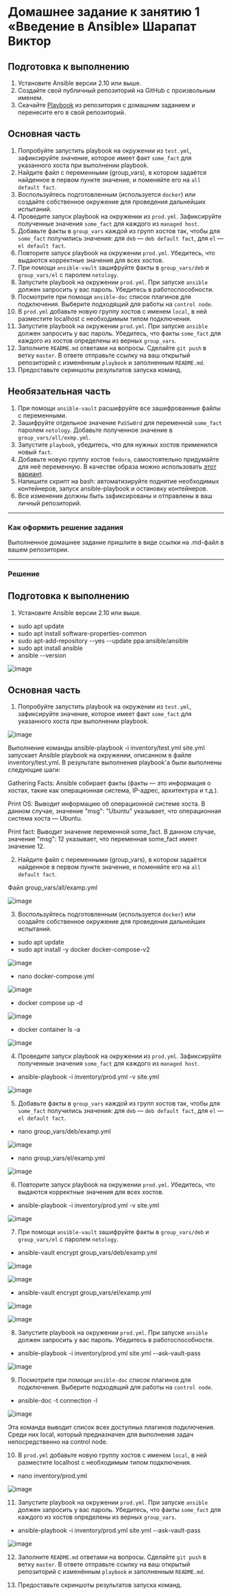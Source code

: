# Домашнее задание к занятию 1 «Введение в Ansible» Шарапат Виктор

## Подготовка к выполнению

1. Установите Ansible версии 2.10 или выше.
2. Создайте свой публичный репозиторий на GitHub с произвольным именем.
3. Скачайте [Playbook](./playbook/) из репозитория с домашним заданием и перенесите его в свой репозиторий.

## Основная часть

1. Попробуйте запустить playbook на окружении из `test.yml`, зафиксируйте значение, которое имеет факт `some_fact` для указанного хоста при выполнении playbook.
2. Найдите файл с переменными (group_vars), в котором задаётся найденное в первом пункте значение, и поменяйте его на `all default fact`.
3. Воспользуйтесь подготовленным (используется `docker`) или создайте собственное окружение для проведения дальнейших испытаний.
4. Проведите запуск playbook на окружении из `prod.yml`. Зафиксируйте полученные значения `some_fact` для каждого из `managed host`.
5. Добавьте факты в `group_vars` каждой из групп хостов так, чтобы для `some_fact` получились значения: для `deb` — `deb default fact`, для `el` — `el default fact`.
6.  Повторите запуск playbook на окружении `prod.yml`. Убедитесь, что выдаются корректные значения для всех хостов.
7. При помощи `ansible-vault` зашифруйте факты в `group_vars/deb` и `group_vars/el` с паролем `netology`.
8. Запустите playbook на окружении `prod.yml`. При запуске `ansible` должен запросить у вас пароль. Убедитесь в работоспособности.
9. Посмотрите при помощи `ansible-doc` список плагинов для подключения. Выберите подходящий для работы на `control node`.
10. В `prod.yml` добавьте новую группу хостов с именем  `local`, в ней разместите localhost с необходимым типом подключения.
11. Запустите playbook на окружении `prod.yml`. При запуске `ansible` должен запросить у вас пароль. Убедитесь, что факты `some_fact` для каждого из хостов определены из верных `group_vars`.
12. Заполните `README.md` ответами на вопросы. Сделайте `git push` в ветку `master`. В ответе отправьте ссылку на ваш открытый репозиторий с изменённым `playbook` и заполненным `README.md`.
13. Предоставьте скриншоты результатов запуска команд.

## Необязательная часть

1. При помощи `ansible-vault` расшифруйте все зашифрованные файлы с переменными.
2. Зашифруйте отдельное значение `PaSSw0rd` для переменной `some_fact` паролем `netology`. Добавьте полученное значение в `group_vars/all/exmp.yml`.
3. Запустите `playbook`, убедитесь, что для нужных хостов применился новый `fact`.
4. Добавьте новую группу хостов `fedora`, самостоятельно придумайте для неё переменную. В качестве образа можно использовать [этот вариант](https://hub.docker.com/r/pycontribs/fedora).
5. Напишите скрипт на bash: автоматизируйте поднятие необходимых контейнеров, запуск ansible-playbook и остановку контейнеров.
6. Все изменения должны быть зафиксированы и отправлены в ваш личный репозиторий.

---

### Как оформить решение задания

Выполненное домашнее задание пришлите в виде ссылки на .md-файл в вашем репозитории.

---

### Решение

## Подготовка к выполнению

1. Установите Ansible версии 2.10 или выше.

* sudo apt update
* sudo apt install software-properties-common
* sudo apt-add-repository --yes --update ppa:ansible/ansible
* sudo apt install ansible
* ansible --version

![image](https://github.com/user-attachments/assets/0108cd1f-2160-4057-b292-68a4f6265499)


## Основная часть

1. Попробуйте запустить playbook на окружении из `test.yml`, зафиксируйте значение, которое имеет факт `some_fact` для указанного хоста при выполнении playbook.

![image](https://github.com/user-attachments/assets/ed5e525b-6828-4d60-9ce3-5f763e37475b)

Выполнение команды ansible-playbook -i inventory/test.yml site.yml запускает Ansible playbook на окружении, описанном в файле inventory/test.yml. В результате выполнения playbook'а были выполнены следующие шаги:

Gathering Facts: Ansible собирает факты (факты — это информация о хостах, такие как операционная система, IP-адрес, архитектура и т.д.).

Print OS: Выводит информацию об операционной системе хоста. В данном случае, значение "msg": "Ubuntu" указывает, что операционная система хоста — Ubuntu.

Print fact: Выводит значение переменной some_fact. В данном случае, значение "msg": 12 указывает, что переменная some_fact имеет значение 12.

2. Найдите файл с переменными (group_vars), в котором задаётся найденное в первом пункте значение, и поменяйте его на `all default fact`.

Файл group_vars/all/examp.yml

![image](https://github.com/user-attachments/assets/853d28bf-9b84-4469-ad14-da2ebc17ea75)

3. Воспользуйтесь подготовленным (используется `docker`) или создайте собственное окружение для проведения дальнейших испытаний.

* sudo apt update
* sudo apt install -y docker docker-compose-v2
  
![image](https://github.com/user-attachments/assets/f31467a1-a4dc-47d5-b3fa-bc4db78f59b3)

* nano docker-compose.yml

![image](https://github.com/user-attachments/assets/dded015d-d93c-433e-b29c-994890cc8621)

* docker compose up -d

![image](https://github.com/user-attachments/assets/fad82ce1-e3bb-4cb5-954c-136015ebba52)

* docker container ls -a

![image](https://github.com/user-attachments/assets/47a10bec-5206-48d9-accb-7e60bf282b45)

4. Проведите запуск playbook на окружении из `prod.yml`. Зафиксируйте полученные значения `some_fact` для каждого из `managed host`.

* ansible-playbook -i inventory/prod.yml -v site.yml

![image](https://github.com/user-attachments/assets/737400f3-9b4f-43b0-a820-f9a891b81577)

5. Добавьте факты в `group_vars` каждой из групп хостов так, чтобы для `some_fact` получились значения: для `deb` — `deb default fact`, для `el` — `el default fact`.

* nano group_vars/deb/examp.yml

![image](https://github.com/user-attachments/assets/62ff4361-e1c6-416d-96b6-7029f8b7b4b6)

* nano group_vars/el/examp.yml 

![image](https://github.com/user-attachments/assets/9dc60bed-0bfe-42ed-b189-24373e3689f7)

6.  Повторите запуск playbook на окружении `prod.yml`. Убедитесь, что выдаются корректные значения для всех хостов.

* ansible-playbook -i inventory/prod.yml -v site.yml

![image](https://github.com/user-attachments/assets/8bb513ed-e0a6-4b0f-ac3f-4ab2da1c9c21)

7. При помощи `ansible-vault` зашифруйте факты в `group_vars/deb` и `group_vars/el` с паролем `netology`.

* ansible-vault encrypt group_vars/deb/examp.yml

![image](https://github.com/user-attachments/assets/1b93579f-0733-4b14-a498-b0fa94c3d24c)

![image](https://github.com/user-attachments/assets/ad6c8e4f-b2fd-4bb1-baad-ab5a44dbd4f4)

* ansible-vault encrypt group_vars/el/examp.yml

![image](https://github.com/user-attachments/assets/09b6d2e8-60d5-450c-b18a-4b306979c237)

![image](https://github.com/user-attachments/assets/1da14989-3b9a-4ecb-8413-d20bb02dcafe)

8. Запустите playbook на окружении `prod.yml`. При запуске `ansible` должен запросить у вас пароль. Убедитесь в работоспособности.

* ansible-playbook -i inventory/prod.yml site.yml --ask-vault-pass

![image](https://github.com/user-attachments/assets/853439cc-2e94-492e-b2c1-aa7b6acf48aa)


9. Посмотрите при помощи `ansible-doc` список плагинов для подключения. Выберите подходящий для работы на `control node`.

* ansible-doc -t connection -l

![image](https://github.com/user-attachments/assets/0e0f5838-23fe-42ce-913c-c9304ee02e41)

Эта команда выводит список всех доступных плагинов подключения. Среди них local, который предназначен для выполнения задач непосредственно на control node.

10. В `prod.yml` добавьте новую группу хостов с именем  `local`, в ней разместите localhost с необходимым типом подключения.

* nano inventory/prod.yml

![image](https://github.com/user-attachments/assets/a30c668e-afc8-4751-aade-df8814b84008)

11. Запустите playbook на окружении `prod.yml`. При запуске `ansible` должен запросить у вас пароль. Убедитесь, что факты `some_fact` для каждого из хостов определены из верных `group_vars`.

* ansible-playbook -i inventory/prod.yml site.yml --ask-vault-pass

![image](https://github.com/user-attachments/assets/77340db3-4c9f-42c3-b754-846928c27351)

12. Заполните `README.md` ответами на вопросы. Сделайте `git push` в ветку `master`. В ответе отправьте ссылку на ваш открытый репозиторий с изменённым `playbook` и заполненным `README.md`.

13. Предоставьте скриншоты результатов запуска команд.







